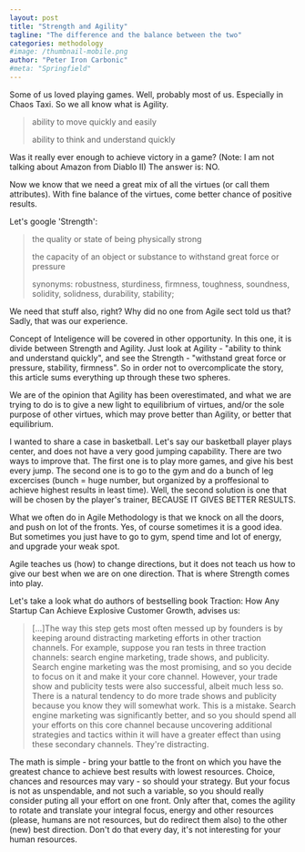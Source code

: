 ```yaml
---
layout: post
title: "Strength and Agility"
tagline: "The difference and the balance between the two"
categories: methodology
#image: /thumbnail-mobile.png
author: "Peter Iron Carbonic"
#meta: "Springfield"
---
```


Some of us loved playing games. Well, probably most of us. Especially in Chaos Taxi. So we all know what is Agility.

>ability to move quickly and easily
>
>ability to think and understand quickly

Was it really ever enough to achieve victory in a game? (Note: I am not talking about Amazon from Diablo II)
The answer is: NO.

Now we know that we need a great mix of all the virtues (or call them attributes). With fine balance of the virtues, come better chance of positive results.

Let's google 'Strength':

>the quality or state of being physically strong
>
>the capacity of an object or substance to withstand great force or pressure
>
>synonyms:	robustness, sturdiness, firmness, toughness, soundness, solidity, solidness, durability, stability;

We need that stuff also, right? Why did no one from Agile sect told us that? Sadly, that was our experience.

Concept of Inteligence will be covered in other opportunity. In this one, it is divide between Strength and Agility. Just look at Agility - "ability to think and understand quickly", and see the Strength - "withstand great force or pressure, stability, firmness". So in order not to overcomplicate the story, this article sums everything up through these two spheres.

We are of the opinion that Agility has been overestimated, and what we are trying to do is to give a new light to equilibrium of virtues, and/or the sole purpose of other virtues, which may prove better than Agility, or better that equilibrium.

I wanted to share a case in basketball. Let's say our basketball player plays center, and does not have a very good jumping capability. There are two ways to improve that. The first one is to play more games, and give his best every jump. The second one is to go to the gym and do a bunch of leg excercises (bunch = huge number, but organized by a proffesional to achieve highest results in least time). Well, the second solution is one that will be chosen by the player's trainer, BECAUSE IT GIVES BETTER RESULTS.

What we often do in Agile Methodology is that we knock on all the doors, and push on lot of the fronts. Yes, of course sometimes it is a good idea. But sometimes you just have to go to gym, spend time and lot of energy, and upgrade your weak spot.

Agile teaches us (how) to change directions, but it does not teach us how to give our best when we are on one direction. That is where Strength comes into play.

Let's take a look what do authors of bestselling book Traction: How Any Startup Can Achieve Explosive Customer Growth, advises us:

>[...]The way this step gets most often messed up by founders is by keeping around distracting marketing efforts in other traction channels. For example, suppose you ran tests in three traction channels: search engine marketing, trade shows, and publicity. Search engine marketing was the most promising, and so you decide to focus on it and make it your core channel. However, your trade show and publicity tests were also successful, albeit much less so. There is a natural tendency to do more trade shows and publicity because you know they will somewhat work. This is a mistake. Search engine marketing was significantly better, and so you should spend all your efforts on this core channel because uncovering additional strategies and tactics within it will have a greater effect than using these secondary channels. They're distracting.

The math is simple - bring your battle to the front on which you have the greatest chance to achieve best results with lowest resources. Choice, chances and resources may vary - so should your strategy. But your focus is not as unspendable, and not such a variable, so you should really consider puting all your effort on one front. Only after that, comes the agility to rotate and translate your integral focus, energy and other resources (please, humans are not resources, but do redirect them also) to the other (new) best direction. Don't do that every day, it's not interesting for your human resources.
